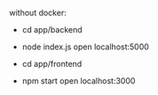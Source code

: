 without docker:
- cd app/backend
- node index.js
open localhost:5000

- cd app/frontend
- npm start
open localhost:3000
